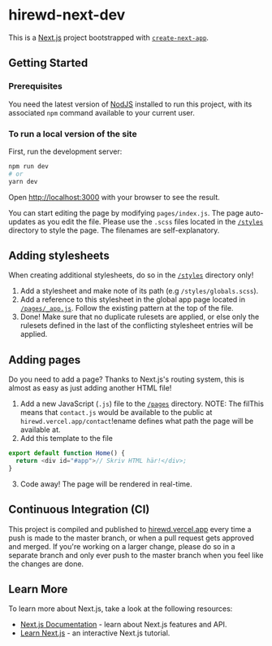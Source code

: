 # hirewd-next-dev

This is a [Next.js](https://nextjs.org/) project bootstrapped with [`create-next-app`](https://github.com/vercel/next.js/tree/canary/packages/create-next-app).

## Getting Started

### Prerequisites

You need the latest version of [NodJS](https://nodejs.org/en/) installed to run this project, with its associated `npm` command available to your current user.

### To run a local version of the site

First, run the development server:

```bash
npm run dev
# or
yarn dev
```

Open [http://localhost:3000](http://localhost:3000) with your browser to see the result.

You can start editing the page by modifying `pages/index.js`. The page auto-updates as you edit the file.
Please use the `.scss` files located in the [`/styles`](https://github.com/SkySails/hirewd/tree/master/styles) directory to style the page. The filenames are self-explanatory.

## Adding stylesheets

When creating additional stylesheets, do so in the [`/styles`](https://github.com/SkySails/hirewd/tree/master/styles) directory only!

1.  Add a stylesheet and make note of its path (e.g `/styles/globals.scss`).
2.  Add a reference to this stylesheet in the global app page located in [`/pages/_app.js`](https://github.com/SkySails/hirewd/blob/master/pages/_app.js). Follow the existing pattern at the top of the file.
3.  Done! Make sure that no duplicate rulesets are applied, or else only the rulesets defined in the last of the conflicting stylesheet entries will be applied.

## Adding pages

Do you need to add a page? Thanks to Next.js's routing system, this is almost as easy as just adding another HTML file!

1.  Add a new JavaScript (`.js`) file to the [`/pages`](https://github.com/SkySails/hirewd/tree/master/pages) directory. NOTE: The filThis means that `contact.js` would be available to the public at `hirewd.vercel.app/contact`!ename defines what path the page will be available at.
2.  Add this template to the file

```javascript
export default function Home() {
  return <div id="#app">// Skriv HTML här!</div>;
}
```

3. Code away! The page will be rendered in real-time.

## Continuous Integration (CI)

This project is compiled and published to [hirewd.vercel.app](hirewd.vercel.app) every time a push is made to the master branch, or when a pull request gets approved and merged. If you're working on a larger change, please do so in a separate branch and only ever push to the master branch when you feel like the changes are done.

## Learn More

To learn more about Next.js, take a look at the following resources:

- [Next.js Documentation](https://nextjs.org/docs) - learn about Next.js features and API.
- [Learn Next.js](https://nextjs.org/learn) - an interactive Next.js tutorial.
